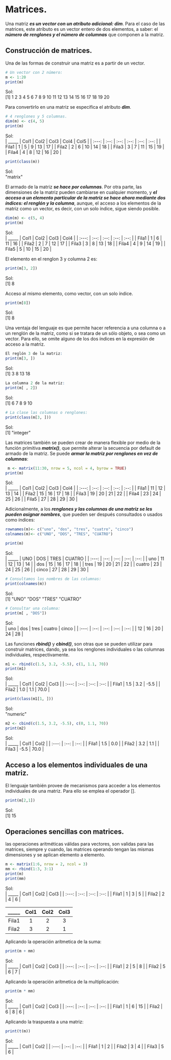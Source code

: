# Matrices.
Una matriz ***es un vector con un atributo adicional: dim***. Para el caso de las matrices, este atributo es un vector entero de dos elementos, a saber: el ***número de renglones y el número de columnas*** que componen a la matriz.

## Construcción de matrices.
Una de las formas de construir una matriz es a partir de un vector.

```R
# Un vector con 2 número:
m <- 1:20
print(m)
```
Sol:  
[1]  1  2  3  4  5  6  7  8  9 10 11 12 13 14 15 16 17 18 19 20  

Para convertirlo en una matriz se especifica el atributo ***dim***.

```R
# 4 renglones y 5 columnas.
dim(m) <- c(4, 5)
print(m)
```
Sol:  
| _____ | Col1 | Col2 | Col3 | Col4 | Col5 |
| :---: | :--: | :--: | :--: | :--: | :--: |
| Fila1 | 1 | 5 | 9 | 13 | 17 |
| Fila2 | 2 | 6 | 10 | 14 | 18 |
| Fila3 | 3 | 7 | 11 | 15 | 19 |
| Fila4 | 4 | 8 | 12 | 16 | 20 |

```R
print(class(m))
```
Sol:  
"matrix"  

El armado de la matriz ***se hace por columnas***. Por otra parte, las dimensiones de la matriz pueden cambiarse en cualquier momento, y ***el acceso a un elemento particular de la matriz se hace ahora mediante dos índices: el renglón y la columna***, aunque, el acceso a los elementos de la matriz como un vector, es decir, con un solo índice, sigue siendo posible.

```R
dim(m) <- c(5, 4)
print(m)
```
Sol:  
| _____ | Col1 | Col2 | Col3 | Col4 |
| :---: | :--: | :--: | :--: | :--: |
| Fila1 | 1 | 6 | 11 | 16 |
| Fila2 | 2 | 7 | 12 | 17 |
| Fila3 | 3 | 8 | 13 | 18 |
| Fila4 | 4 | 9 | 14 | 19 |
| Fila5 | 5 | 10 | 15 | 20 |

El elemento en el renglon 3 y columna 2 es:

```R
print(m[3, 2])
```
Sol:  
[1] 8  

Acceso al mismo elemento, como vector, con un solo índice.

```R
print(m[8])
```
Sol:  
[1] 8  

Una ventaja del lenguaje es que permite hacer referencia a una columna o a un renglón de la matriz, como si se tratara de un sólo objeto, o sea como un vector. Para ello, se omite alguno de los dos índices en la expresión de acceso a la matriz.  

```R
El reglón 3 de la matriz:
print(m[3, ])
```
Sol:  
[1]  3  8 13 18  

```R
La columna 2 de la matriz:
print(m[ , 2])
```
Sol:  
[1]  6  7  8  9 10  

```R
# La clase las columnas o renglones:
print(class(m[3, ]))
```
Sol:  
[1] "integer"  

Las matrices también se pueden crear de manera flexible por medio de la función primitiva ***matrix()***, que permite alterar la secuencia por default de armado de la matriz. Se puede ***armar la matriz por renglones en vez de columnas***:  

```R
 m <- matrix(11:30, nrow = 5, ncol = 4, byrow = TRUE)
print(m)
```
Sol:  
| _____ | Col1 | Col2 | Col3 | Col4 |
| :---: | :--: | :--: | :--: | :--: |
| Fila1 | 11 | 12 | 13 | 14 |
| Fila2 | 15 | 16 | 17 | 18 |
| Fila3 | 19 | 20 | 21 | 22 |
| Fila4 | 23 | 24 | 25 | 26 |
| Fila5 | 27 | 28 | 29 | 30 |

Adicionalmente, a los ***renglones y las columnas de una matriz se les pueden asignar nombres***, que pueden ser después consultados o usados como índices:

```R
rownames(m)<- c("uno", "dos", "tres", "cuatro", "cinco")
colnames(m)<- c("UNO", "DOS", "TRES", "CUATRO")

print(m)
```
Sol:  
| _____ | UNO | DOS | TRES | CUATRO |
| :---: | :--: | :--: | :--: | :--: |
| uno | 11 | 12 | 13 | 14 |
| dos | 15 | 16 | 17 | 18 |
| tres | 19 | 20 | 21 | 22 |
| cuatro | 23 | 24 | 25 | 26 |
| cinco | 27 | 28 | 29 | 30 |

```R
# Consultamos los nombres de las columnas:
print(colnames(m))
```
Sol:  
[1] "UNO"    "DOS"    "TRES"   "CUATRO"  

```R
# Consultar una columna:
print(m[ , "DOS"])
```
Sol:  
| uno | dos | tres | cuatro | cinco |
| :---: | :--: | :--: | :--: | :--: |
| 12 | 16 | 20 | 24 | 28 |

Las funciones ***rbind()*** y ***cbind()***, son otras que se pueden utilizar para construir matrices, dando, ya sea los renglones individuales o las columnas individuales, respectivamente.  

```R
m1 <- rbind(c(1.5, 3.2, -5.5), c(1, 1.1, 70))
print(m1)
```
Sol:  
| _____ | Col1 | Col2 | Col3 |
| :---: | :--: | :--: | :--: |
| Fila1 | 1.5 | 3.2 | -5.5 |
| Fila2 | 1.0 | 1.1 | 70.0 |

```R
print(class(m1[1, ]))
```
Sol:  
"numeric"  

```R
m2 <- cbind(c(1.5, 3.2, -5.5), c(0, 1.1, 70))
print(m2)
```
Sol:  
| _____ | Col1 | Col2 |
| :---: | :--: | :--: |
| Fila1 | 1.5 | 0.0 |
| Fila2 | 3.2 | 1.1 |
| Fila3 | -5.5 | 70.0 |

## Acceso a los elementos individuales de una matriz.
El lenguaje también provee de mecanismos para acceder a los elementos individuales de una matriz. Para ello se emplea el operador [].

```R
print(m[2,1])
```
Sol:  
[1] 15  

## Operaciones sencillas con matrices.
las operaciones aritméticas válidas para vectores, son validas para las matrices, siempre y cuando, las matrices operando tengan las mismas dimensiones y se aplican elemento a elemento. 

```R
m <- matrix(1:6, nrow = 2, ncol = 3)
mm <- rbind(1:3, 3:1)
print(m)
print(mm)
```
Sol:  
| _____ | Col1 | Col2 | Col3 |
| :---: | :--: | :--: | :--: |
| Fila1 | 1 | 3 | 5 |
| Fila2 | 2 | 4 | 6 |

| _____ | Col1 | Col2 | Col3 |
| :---: | :--: | :--: | :--: |
| Fila1 | 1 | 2 | 3 |
| Fila2 | 3 | 2 | 1 |

Aplicando la operación arítmetica de la suma:  

```R
print(m + mm)
```
Sol:  
| _____ | Col1 | Col2 | Col3 |
| :---: | :--: | :--: | :--: |
| Fila1 | 2 | 5 | 8 |
| Fila2 | 5 | 6 | 7 |

Aplicando la operación arítmetica de la multiplicación:  

```R
print(m * mm)
```
Sol:  
| _____ | Col1 | Col2 | Col3 |
| :---: | :--: | :--: | :--: |
| Fila1 | 1 | 6 | 15 |
| Fila2 | 6 | 8 | 6 |

Aplicando la traspuesta a una matriz:

```R
print(t(m))
```
Sol:  
| _____ | Col1 | Col2 |
| :---: | :--: | :--: |
| Fila1 | 1 | 2 |
| Fila2 | 3 | 4 |
| Fila3 | 5 | 6 |


